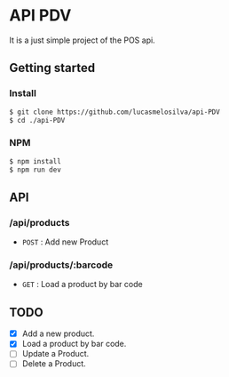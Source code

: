 # API PDV
It is a just simple project of the POS api.

## Getting started

### Install
```bash 
$ git clone https://github.com/lucasmelosilva/api-PDV
$ cd ./api-PDV
```
### NPM
```bash
$ npm install
$ npm run dev
```
## API

### /api/products

* `POST` : Add new Product

### /api/products/:barcode
* `GET` : Load a product by bar code

## TODO

- [x]  Add a new product.
- [x]  Load a product by bar code.
- [ ]  Update a Product.
- [ ]  Delete a Product.
